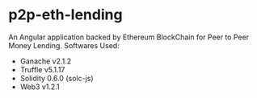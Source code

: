 # p2p-eth-lending
An Angular application backed by Ethereum BlockChain for Peer to Peer Money Lending.
Softwares Used:
* Ganache v2.1.2
* Truffle v5.1.17
* Solidity 0.6.0 (solc-js)
* Web3 v1.2.1

